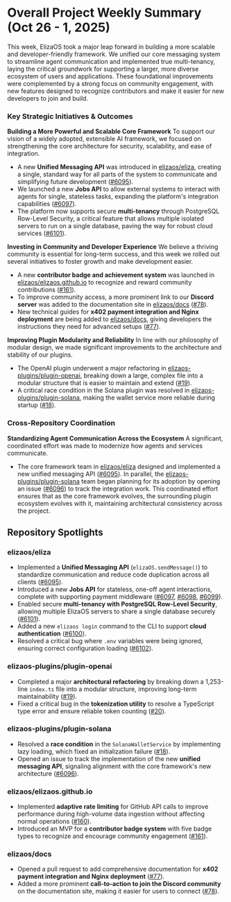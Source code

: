 # Overall Project Weekly Summary (Oct 26 - 1, 2025)

This week, ElizaOS took a major leap forward in building a more scalable and developer-friendly framework. We unified our core messaging system to streamline agent communication and implemented true multi-tenancy, laying the critical groundwork for supporting a larger, more diverse ecosystem of users and applications. These foundational improvements were complemented by a strong focus on community engagement, with new features designed to recognize contributors and make it easier for new developers to join and build.

### Key Strategic Initiatives & Outcomes

**Building a More Powerful and Scalable Core Framework**
To support our vision of a widely adopted, extensible AI framework, we focused on strengthening the core architecture for security, scalability, and ease of integration.
-   A new **Unified Messaging API** was introduced in [elizaos/eliza](https://github.com/elizaos/eliza), creating a single, standard way for all parts of the system to communicate and simplifying future development ([#6095](https://github.com/elizaos/eliza/pull/6095)).
-   We launched a new **Jobs API** to allow external systems to interact with agents for single, stateless tasks, expanding the platform's integration capabilities ([#6097](https://github.com/elizaos/eliza/pull/6097)).
-   The platform now supports secure **multi-tenancy** through PostgreSQL Row-Level Security, a critical feature that allows multiple isolated servers to run on a single database, paving the way for robust cloud services ([#6101](https://github.com/elizaos/eliza/pull/6101)).

**Investing in Community and Developer Experience**
We believe a thriving community is essential for long-term success, and this week we rolled out several initiatives to foster growth and make development easier.
-   A new **contributor badge and achievement system** was launched in [elizaos/elizaos.github.io](https://github.com/elizaos/elizaos.github.io) to recognize and reward community contributions ([#161](https://github.com/elizaos/elizaos.github.io/pull/161)).
-   To improve community access, a more prominent link to our **Discord server** was added to the documentation site in [elizaos/docs](https://github.com/elizaos/docs) ([#78](https://github.com/elizaos/docs/pull/78)).
-   New technical guides for **x402 payment integration and Nginx deployment** are being added to [elizaos/docs](https://github.com/elizaos/docs), giving developers the instructions they need for advanced setups ([#77](https://github.com/elizaos/docs/pull/77)).

**Improving Plugin Modularity and Reliability**
In line with our philosophy of modular design, we made significant improvements to the architecture and stability of our plugins.
-   The OpenAI plugin underwent a major refactoring in [elizaos-plugins/plugin-openai](https://github.com/elizaos-plugins/plugin-openai), breaking down a large, complex file into a modular structure that is easier to maintain and extend ([#19](https://github.com/elizaos-plugins/plugin-openai/pull/19)).
-   A critical race condition in the Solana plugin was resolved in [elizaos-plugins/plugin-solana](https://github.com/elizaos-plugins/plugin-solana), making the wallet service more reliable during startup ([#18](https://github.com/elizaos-plugins/plugin-solana/pull/18)).

### Cross-Repository Coordination

**Standardizing Agent Communication Across the Ecosystem**
A significant, coordinated effort was made to modernize how agents and services communicate.
-   The core framework team in [elizaos/eliza](https://github.com/elizaos/eliza) designed and implemented a new unified messaging API ([#6095](https://github.com/elizaos/eliza/pull/6095)). In parallel, the [elizaos-plugins/plugin-solana](https://github.com/elizaos-plugins/plugin-solana) team began planning for its adoption by opening an issue ([#6096](https://github.com/elizaos-plugins/plugin-solana/issues/6096)) to track the integration work. This coordinated effort ensures that as the core framework evolves, the surrounding plugin ecosystem evolves with it, maintaining architectural consistency across the project.

## Repository Spotlights

### elizaos/eliza
-   Implemented a **Unified Messaging API** (`elizaOS.sendMessage()`) to standardize communication and reduce code duplication across all clients ([#6095](https://github.com/elizaos/eliza/pull/6095)).
-   Introduced a new **Jobs API** for stateless, one-off agent interactions, complete with supporting payment middleware ([#6097](https://github.com/elizaos/eliza/pull/6097), [#6098](https://github.com/elizaos/eliza/pull/6098), [#6099](https://github.com/elizaos/eliza/pull/6099)).
-   Enabled secure **multi-tenancy with PostgreSQL Row-Level Security**, allowing multiple ElizaOS servers to share a single database securely ([#6101](https://github.com/elizaos/eliza/pull/6101)).
-   Added a new `elizaos login` command to the CLI to support **cloud authentication** ([#6100](https://github.com/elizaos/eliza/pull/6100)).
-   Resolved a critical bug where `.env` variables were being ignored, ensuring correct configuration loading ([#6102](https://github.com/elizaos/eliza/pull/6102)).

### elizaos-plugins/plugin-openai
-   Completed a major **architectural refactoring** by breaking down a 1,253-line `index.ts` file into a modular structure, improving long-term maintainability ([#19](https://github.com/elizaos-plugins/plugin-openai/pull/19)).
-   Fixed a critical bug in the **tokenization utility** to resolve a TypeScript type error and ensure reliable token counting ([#20](https://github.com/elizaos-plugins/plugin-openai/pull/20)).

### elizaos-plugins/plugin-solana
-   Resolved a **race condition** in the `SolanaWalletService` by implementing lazy loading, which fixed an initialization failure ([#18](https://github.com/elizaos-plugins/plugin-solana/pull/18)).
-   Opened an issue to track the implementation of the new **unified messaging API**, signaling alignment with the core framework's new architecture ([#6096](https://github.com/elizaos-plugins/plugin-solana/issues/6096)).

### elizaos/elizaos.github.io
-   Implemented **adaptive rate limiting** for GitHub API calls to improve performance during high-volume data ingestion without affecting normal operations ([#160](https://github.com/elizaos/elizaos.github.io/pull/160)).
-   Introduced an MVP for a **contributor badge system** with five badge types to recognize and encourage community engagement ([#161](https://github.com/elizaos/elizaos.github.io/pull/161)).

### elizaos/docs
-   Opened a pull request to add comprehensive documentation for **x402 payment integration and Nginx deployment** ([#77](https://github.com/elizaos/docs/pull/77)).
-   Added a more prominent **call-to-action to join the Discord community** on the documentation site, making it easier for users to connect ([#78](https://github.com/elizaos/docs/pull/78)).
